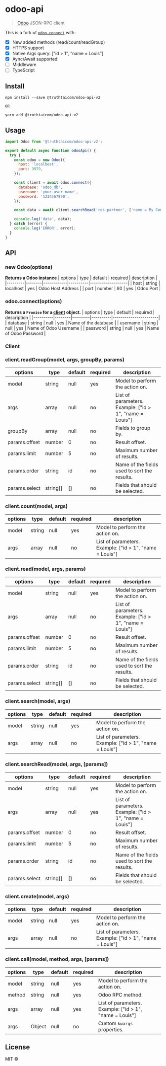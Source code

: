 # odoo-api

> [Odoo](https://www.odoo.com) JSON-RPC client


This is a fork of [`odoo-connect`](https://github.com/pridiktiv/odoo-connect) with:


- [x] New added methods (read/count/readGroup)
- [x] HTTPS support
- [x] Native Args query: ["id > 1", "name = Louis"]
- [x] Aync/Await supported
- [ ] Middleware
- [ ] TypeScript

## Install

```
npm install --save @truthtaicom/odoo-api-v2

OR

yarn add @truthtaicom/odoo-api-v2
```


## Usage

```js
import Odoo from '@truthtaicom/odoo-api-v2';

export default async function odooApi() {
  try {
    const odoo = new Odoo({
      host: 'localhost',
      port: 3979,
    });

    const client = await odoo.connect({
      database: 'odoo_db',
      username: 'your-user-name',
      password: '1234567890',
    });

    const data = await client.searchRead('res.partner', ['name = My Company'], { select: ['id', 'name'] });

    console.log('data', data);
  } catch (error) {
    console.log('ERROR', error);
  }
}
```


## API
### new Odoo(options) 
**Returns a Odoo instance**
| options | type   | default 		| required | description       |
|---------|--------|------------|----------|-------------------|
| host    | string | localhost  | yes      | Odoo Host Address |
| port    | number | 80      		| yes      | Odoo Port         |


### odoo.connect(options)

**Returns a `Promise` for a [client](#client) object.**
| options  | type   | default | required | description           |
|----------|--------|---------|----------|-----------------------|
| database | string | null    | yes      | Name of the database  |
| username | string | null    | yes      | Name of Odoo Username |
| password | string | null    | yes      | Name of Odoo Password |

### Client

### client.readGroup(model, args, groupBy, params)

| options       | type     | default | required | description                                             |
|---------------|----------|---------|----------|---------------------------------------------------------|
| model         | string   | null    | yes      | Model to perform the action on.                         |
| args          | array    | null    | no       | List of parameters. Example: ["id > 1", "name = Louis"] |
| groupBy       | array    | null    | no       | Fields to group by.																		  |
| params.offset | number   | 0       | no       | Result offset.                                          |
| params.limit  | number   | 5       | no       | Maximum number of results.                              |
| params.order  | string   | id      | no       | Name of the fields used to sort the results.            |
| params.select | string[] | []      | no       | Fields that should be selected.                         |


### client.count(model, args)

| options       | type     | default | required | description                                             |
|---------------|----------|---------|----------|---------------------------------------------------------|
| model         | string   | null    | yes      | Model to perform the action on.                         |
| args          | array    | null    | no       | List of parameters. Example: ["id > 1", "name = Louis"] |

### client.read(model, args, params)

| options       | type     | default | required | description                                             |
|---------------|----------|---------|----------|---------------------------------------------------------|
| model         | string   | null    | yes      | Model to perform the action on.                         |
| args          | array    | null    | no       | List of parameters. Example: ["id > 1", "name = Louis"] |
| params.offset | number   | 0       | no       | Result offset.                                          |
| params.limit  | number   | 5       | no       | Maximum number of results.                              |
| params.order  | string   | id      | no       | Name of the fields used to sort the results.            |
| params.select | string[] | []      | no       | Fields that should be selected.                         |

### client.search(model, args)

| options       | type     | default | required | description                                             |
|---------------|----------|---------|----------|---------------------------------------------------------|
| model         | string   | null    | yes      | Model to perform the action on.                         |
| args          | array    | null    | no       | List of parameters. Example: ["id > 1", "name = Louis"] |


### client.searchRead(model, args, [params])

| options       | type     | default | required | description                                             |
|---------------|----------|---------|----------|---------------------------------------------------------|
| model         | string   | null    | yes      | Model to perform the action on.                         |
| args          | array    | null    | yes      | List of parameters. Example: ["id > 1", "name = Louis"] |
| params.offset | number   | 0       | no       | Result offset.                                          |
| params.limit  | number   | 5       | no       | Maximum number of results.                              |
| params.order  | string   | id      | no       | Name of the fields used to sort the results.            |
| params.select | string[] | []      | no       | Fields that should be selected.                         |

### client.create(model, args)

| options       | type     | default | required | description                                             |
|---------------|----------|---------|----------|---------------------------------------------------------|
| model         | string   | null    | yes      | Model to perform the action on.                         |
| args          | array    | null    | no       | List of parameters. Example: ["id > 1", "name = Louis"] |

### client.call(model, method, args, [params])
| options       | type     | default | required | description                                             |
|---------------|----------|---------|----------|---------------------------------------------------------|
| model         | string   | null    | yes      | Model to perform the action on.                         |
| method        | string   | null    | yes      | Odoo RPC method.								                        |
| args          | array    | null    | yes      | List of parameters. Example: ["id > 1", "name = Louis"] |
| args          | Object   | null    | no      | Custom `kwargs` properties.														  |


## License

MIT ©
